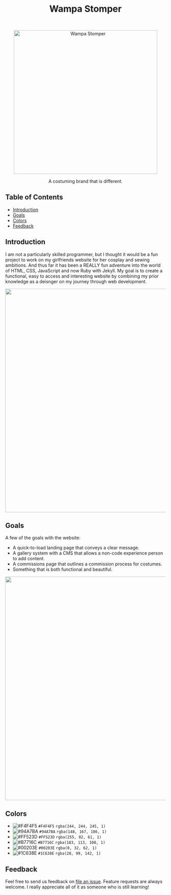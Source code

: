 ﻿<h1 align="center"> Wampa Stomper </h1> <br>
<p align="center">
  <a href="https://wampastomper.com">
    <img alt="Wampa Stomper" title="Wampa Stomper" src="https://raw.githubusercontent.com/AgentPurpleLord/WampaStomper.github.io/master/assets/brand/wampa-full.png" width="450">
  </a>
</p>

<p align="center">
  A costuming brand that is different.
</p>

<!-- START doctoc generated TOC please keep comment here to allow auto update -->
<!-- DON'T EDIT THIS SECTION, INSTEAD RE-RUN doctoc TO UPDATE -->
## Table of Contents

- [Introduction](#introduction)
- [Goals](#goals)
- [Colors](#colors)
- [Feedback](#feedback)


<!-- END doctoc generated TOC please keep comment here to allow auto update -->

## Introduction

I am not a particularly skilled programmer, but I thought it would be a fun project to work on my girlfriends website for her cosplay and sewing ambitions. And thus far it has been a REALLY fun adventure into the world of HTML, CSS, JavaScript and now Ruby with Jekyll. My goal is to create a functional, easy to access and interesting website by combining my prior knowledge as a deisnger on my journey through web development.

<p align="center">
  <img src = "https://i.gyazo.com/069e7d5230611d7f6e0dd88b95a31b1f.jpg" width=700>
</p>

## Goals

A few of the goals with the website:

* A quick-to-load landing page that conveys a clear message.
* A gallery system with a CMS that allows a non-code experience person to add content.
* A commissions page that outlines a commission process for costumes.
* Something that is both functional and beautiful.

<p align="center">
  <img src = "https://i.gyazo.com/914656ad93b2674245f90c9da29e9abb.jpg" width=700>
</p>

## Colors
- ![#F4F4F5](https://placehold.it/15/F4F4F5/000000?text=+) `#F4F4F5` `rgba(244, 244, 245, 1)`
- ![#94A7BA](https://placehold.it/15/94A7BA/000000?text=+) `#94A7BA` `rgba(148, 167, 186, 1)`
- ![#FF523D](https://placehold.it/15/FF523D/000000?text=+) `#FF523D` `rgba(255, 82, 61, 1)`
- ![#B7716C](https://placehold.it/15/B7716C/000000?text=+) `#B7716C` `rgba(183, 113, 108, 1)`
- ![#00203E](https://placehold.it/15/00203E/000000?text=+) `#00203E` `rgba(0, 32, 62, 1)`
- ![#1C638E](https://placehold.it/15/1C638E/000000?text=+) `#1C638E` `rgba(28, 99, 142, 1)`

## Feedback

Feel free to send us feedback on [file an issue](https://github.com/AgentPurpleLord/WampaStomper.github.io/issues/new). Feature requests are always welcome. I really appreciate all of it as someone who is still learning!